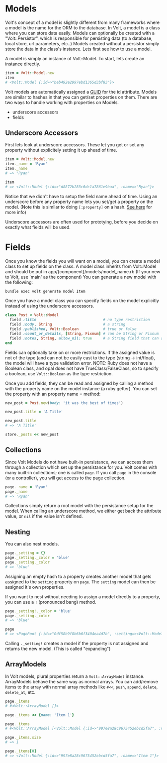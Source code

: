 # Models

Volt's concept of a model is slightly different from many frameworks where a model is the name for the ORM to the database.  In Volt, a model is a class where you can store data easily.  Models can optionally be created with a "Volt::Persistor", which is responsible for persisting data (to a database, local store, url parameters, etc..)  Models created without a persistor simply store the data in the class's instance.  Lets first see how to use a model.

A model is simply an instance of Volt::Model.  To start, lets create an instance directly.

```ruby
item = Volt::Model.new
item
# <Volt::Model {:id=>"beb492e2997ebd1365d3bf83"}>
```

Volt models are automatically assigned a [GUID](https://en.wikipedia.org/wiki/Globally_unique_identifier) for the id attribute.  Models are similar to hashes in that you can get/set properties on them. There are two ways to handle working with properties on Models.

- underscore accessors
- fields

## Underscore Accessors

First lets look at underscore accessors.  These let you get or set any property without explicitely setting it up ahead of time.

```ruby
item = Volt::Model.new
item._name = 'Ryan'
item._name
# => "Ryan"

item
# => <Volt::Model {:id=>"d8872b283c6dc1a7861e9baa", :name=>"Ryan"}>
```

Notice that we didn't have to setup the field name ahead of time.  Using an underscore before any property name lets you set/get a property on the model.  (Note this is similar to doing ```[:property]``` on a hash.  [See here](/getting_help/why_use_underscore_accessors_instead_of_[property].md) for more info)

Underscore accessors are often used for prototying, before you decide on exactly what fields will be used.

# Fields

Once you know the fields you will want on a model, you can create a model class to set up fields on the class.  A model class inherits from Volt::Model and should be put in app/{component}/models/model_name.rb  (If your new to Volt, use 'main' as the component)  You can generate a new model with the following:

```bash
bundle exec volt generate model Item
```

Once you have a model class you can specify fields on the model explicitly instead of using the underscore accessors.

```ruby
class Post < Volt::Model
  field :title                              # no type restriction
  field :body, String                       # a string
  field :published, Volt::Boolean           # true or false
  field :count_or_details, [String, Fixnum] # can be String or Fixnum
  field :notes, String, allow_nil: true     # a String field that can also be nil
end
```

Fields can optionally take on or more restrictions.  If the assigned value is not of the type (and can not be easily cast to the type (string -> int/float), the model will have a type validation error.  NOTE: Ruby does not have a Boolean class, and opal does not have TrueClass/FalseClass, so to specify a boolean, use ```Volt::Boolean``` as the type restriction.

Once you add fields, they can be read and assigned by calling a method with the property name on the model instance (a ruby getter).  You can set the property with an property name = method:

```ruby
new_post = Post.new(body: 'it was the best of times')

new_post.title = 'A Title'

new_post.title
# => 'A Title'

store._posts << new_post
```

## Collections

Since Volt Models do not have built-in persistance, we can access them through a collection which set up the persistance for you.  Volt comes with many built-in collections; one is called ```page```.  If you call ```page``` in the console (or a controller), you will get access to the page collection.

```ruby
page._name = 'Ryan'
page._name
# => 'Ryan'
```

Collections simply return a root model with the persistance setup for the model. When calling an underscore method, we either get back the attribute value, or ```nil``` if the value isn't defined.

## Nesting

You can also nest models.

```ruby
page._setting = {}
page._setting._color = 'blue'
page._setting._color
# => 'blue'
```

Assigning an empty hash to a property creates another model that gets assigned to the ```setting``` property on ```page```.  The ```setting``` model can then be assigned it's own properties.

If you want to nest without needing to assign a model directly to a property, you can use a  ```!``` (pronounced bang) method.

```ruby
page._setting!._color = 'blue'
page._setting._color
# => 'blue'

page
# => <PageRoot {:id=>"0df58b9f8b6b6f3404ea4d7b", :setting=><Volt::Model {:id=>"5ea3193e429c1f2ecba21bc5", :color=>"blue"}>}>
```

Calling ```._setting!``` creates a model if the property is not assigned and returns the new model.  (This is called "expanding")

## ArrayModels

In Volt models, plural properties return a ```Volt::ArrayModel``` instance.  ArrayModels behave the same way as normal arrays.  You can add/remove items to the array with normal array methods like ```#<<```, ```push```, ```append```, ```delete```, ```delete_at```, etc.

```ruby
page._items
# #<Volt::ArrayModel []>

page._items << {name: 'Item 1'}

page._items
# #<Volt::ArrayModel [<Volt::Model {:id=>"997e8a28c9675452ebcd5fa7", :name=>"Item 1"}>]>

page._items.size
# => 1

page._items[0]
# => <Volt::Model {:id=>"997e8a28c9675452ebcd5fa7", :name=>"Item 1"}>
```
